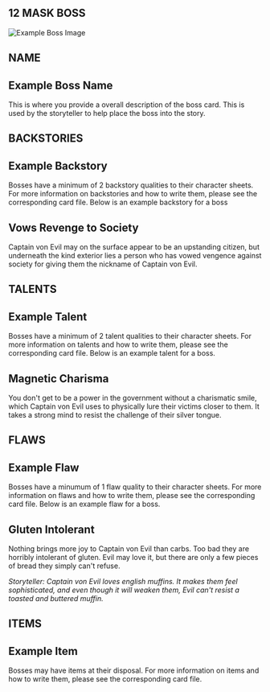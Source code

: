 12 MASK BOSS
---
![Example Boss Image](images/logo.png)

NAME
---
## Example Boss Name
This is where you provide a overall description of the boss card. This is used by the storyteller to help place the boss into the story.


BACKSTORIES
---
## Example Backstory
Bosses have a minimum of 2 backstory qualities to their character sheets. For more information on backstories and how to write them, please see the corresponding card file. Below is an example backstory for a boss

## Vows Revenge to Society
Captain von Evil may on the surface appear to be an upstanding citizen, but underneath the kind exterior lies a person who has vowed vengence against society for giving them the nickname of Captain von Evil.


TALENTS
---
## Example Talent
Bosses have a minimum of 2 talent qualities to their character sheets. For more information on talents and how to write them, please see the corresponding card file. Below is an example talent for a boss.

## Magnetic Charisma
You don't get to be a power in the government without a charismatic smile, which Captain von Evil uses to physically lure their victims closer to them. It takes a strong mind to resist the challenge of their silver tongue.


FLAWS
---
## Example Flaw
Bosses have a minumum of 1 flaw quality to their character sheets. For more information on flaws and how to write them, please see the corresponding card file. Below is an example flaw for a boss.

## Gluten Intolerant
Nothing brings more joy to Captain von Evil than carbs. Too bad they are horribly intolerant of gluten. Evil may love it, but there are only a few pieces of bread they simply can't refuse.

_Storyteller: Captain von Evil loves english muffins. It makes them feel sophisticated, and even though it will weaken them, Evil can't resist a toasted and buttered muffin._


ITEMS
---
## Example Item
Bosses may have items at their disposal. For more information on items and how to write them, please see the corresponding card file.